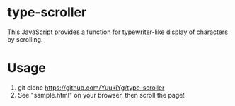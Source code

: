 # type-scroller
This JavaScript provides a function for typewriter-like display of characters by scrolling.

# Usage
1. git clone https://github.com/YuukiYg/type-scroller
2. See "sample.html" on your browser, then scroll the page!
